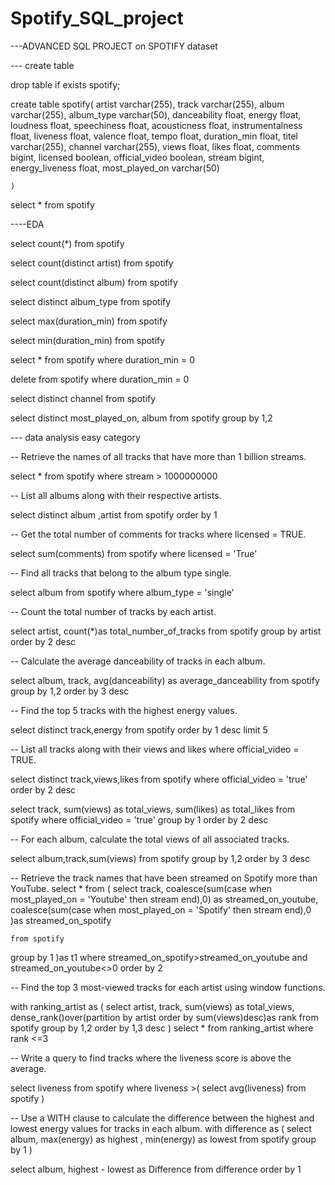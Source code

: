 # Spotify_SQL_project

---ADVANCED SQL PROJECT on SPOTIFY dataset



--- create table 

drop table if exists spotify;

create table spotify(
	artist varchar(255),
	track varchar(255),
	album varchar(255),
	album_type varchar(50),
	danceability float,
	energy float,
	loudness float,
	speechiness float,
	acousticness float,
	instrumentalness float,
	liveness float,
	valence float,
	tempo float,
	duration_min float,
	titel varchar(255),
	channel varchar(255),
	views float,
	likes float,
	comments bigint,
	licensed boolean,
official_video boolean,
	stream bigint,
	energy_liveness float,
	most_played_on varchar(50)

	)



select * from spotify





----EDA 

select count(*) from spotify

select count(distinct artist) from spotify

select count(distinct album) from spotify

select distinct album_type from spotify


select max(duration_min) from spotify

select min(duration_min) from spotify


select * from spotify where duration_min = 0


delete from spotify where duration_min = 0



select distinct channel from spotify


select distinct most_played_on, album from spotify group by 1,2



--- data analysis easy category

-- Retrieve the names of all tracks that have more than 1 billion streams.


select * from spotify where stream > 1000000000



-- List all albums along with their respective artists.

select distinct album ,artist from spotify order by 1


-- Get the total number of comments for tracks where licensed = TRUE.


select sum(comments) from spotify where licensed = 'True' 


-- Find all tracks that belong to the album type single.

select album  from spotify where album_type = 'single'



-- Count the total number of tracks by each artist.


select artist,
	count(*)as total_number_of_tracks
	from spotify
group by artist
order by 2 desc



-- Calculate the average danceability of tracks in each album.

select 
	album,
	track,
	avg(danceability) as average_danceability
	from spotify
group by 1,2
order by 3 desc


-- Find the top 5 tracks with the highest energy values.

select distinct track,energy from spotify order by 1 desc limit 5



-- List all tracks along with their views and likes where official_video = TRUE.



select distinct track,views,likes from spotify where official_video = 'true' order by 2 desc


select track,
	sum(views) as total_views,
	sum(likes) as total_likes
from spotify
	where official_video = 'true'
group by 1
order by 2 desc



-- For each album, calculate the total views of all associated tracks.


select 
	album,track,sum(views)
	from spotify
group by 1,2
order by 3 desc



-- Retrieve the track names that have been streamed on Spotify more than YouTube.
select * from 
(
select track,
	coalesce(sum(case when most_played_on = 'Youtube' then stream end),0) as streamed_on_youtube,
	coalesce(sum(case when most_played_on = 'Spotify' then stream end),0 )as streamed_on_spotify

	from spotify
group by 1
)as t1
where  streamed_on_spotify>streamed_on_youtube
and streamed_on_youtube<>0
order by 2


-- Find the top 3 most-viewed tracks for each artist using window functions.

with ranking_artist as
	(
select artist,
		track,
		sum(views) as total_views,
	dense_rank()over(partition by artist order by sum(views)desc)as rank
	from spotify
group by 1,2
order by 1,3 desc
)
select * from ranking_artist where rank <=3





-- Write a query to find tracks where the liveness score is above the average.


select liveness from spotify where liveness >(
	select avg(liveness) from spotify 
)





-- Use a WITH clause to calculate the difference between the highest and lowest energy values for tracks in each album.
with difference  as
	(
select album,
	max(energy) as highest ,
	min(energy) as lowest 
from spotify
	group by 1
)

select album, highest - lowest as Difference from difference
order by 1






